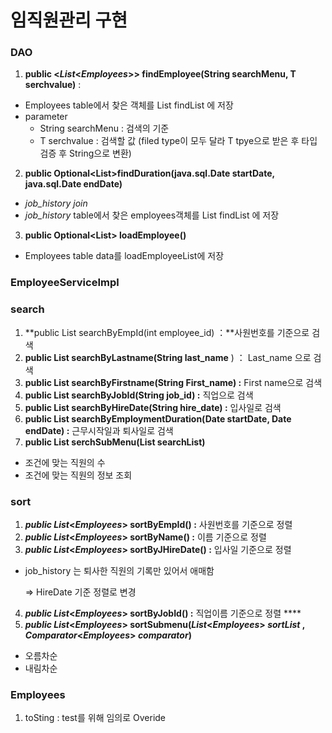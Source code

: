 # 임직원관리 구현

### DAO

1. **public <T>  <*List*<*Employees*>> findEmployee(String searchMenu, T serchvalue)** :
  - Employees table에서 찾은 객체를 List<Employees>  findList 에 저장
  - parameter
    - String searchMenu : 검색의 기준
    - T serchvalue : 검색할 값 (filed type이 모두 달라 T tpye으로 받은 후 타입 검증 후 String으로 변환)
2. **public Optional<List<Employees>>findDuration(java.sql.Date startDate, java.sql.Date endDate)**
  - *job_history join*
  - *job_history* table에서 찾은 employees객체를 List<Employees>  findList 에 저장
3. **public Optional<List<Employees>> loadEmployee()**
  - Employees table data를 loadEmployeeList에 저장

### EmployeeServiceImpl

### search

1. **public List<Employees> searchByEmpId(int employee_id) ：**사원번호를 기준으로 검색
2. **public List<Employees>  searchByLastname(String last_name** ) ： Last_name 으로 검색
3. **public List<Employees> searchByFirstname(String First_name) :** First name으로 검색
4. **public List<Employees> searchByJobId(String job_id) :** 직업으로 검색
5. **public List<Employees> searchByHireDate(String hire_date) :** 입사일로 검색
6. **public List<Employees> searchByEmploymentDuration(Date startDate, Date endDate) :** 근무시작일과 퇴사일로 검색
7. **public List<Employees> serchSubMenu(List<Employees> searchList)**
  - 조건에 맞는 직원의 수
  - 조건에 맞는 직원의 정보 조회

### sort

1. ***public List*<*Employees*> sortByEmpId() :** 사원번호를 기준으로  정렬
2. ***public List*<*Employees*> sortByName() :** 이름 기준으로 정렬
3. ***public List*<*Employees*> sortByJHireDate() :** 입사일 기준으로 정렬
  - job_history 는 퇴사한 직원의 기록만 있어서 애매함

    ⇒ HireDate 기준 정렬로 변경

4. ***public List*<*Employees*> sortByJobId() :** 직업이름 기준으로 정렬 ****
5. ***public List*<*Employees*> sortSubmenu(*List*<*Employees*> *sortList* , *Comparator*<*Employees*> *comparator*)**
  - 오름차순
  - 내림차순

### Employees

1. toSting : test를 위해 임의로 Overide